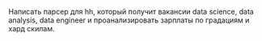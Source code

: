 Написать парсер для hh, который получит вакансии data science, data analysis, data engineer и проанализировать зарплаты по градациям и хард скилам.